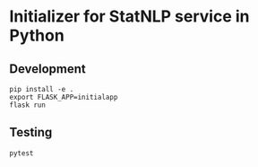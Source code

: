 # Initializer for StatNLP service in Python

## Development

    pip install -e .
    export FLASK_APP=initialapp
    flask run

## Testing

    pytest     